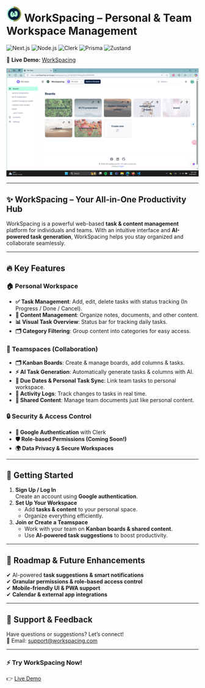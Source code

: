 # <img src="./public/logo.png" width="40" height="40" alt="WorkSpacing Icon" /> WorkSpacing – Personal & Team Workspace Management

![Next.js](https://img.shields.io/badge/Next.js-000000?style=for-the-badge&logo=next.js&logoColor=white)
![Node.js](https://img.shields.io/badge/Node.js-339933?style=for-the-badge&logo=node.js&logoColor=white)
![Clerk](https://img.shields.io/badge/Clerk-3B82F6?style=for-the-badge&logo=clerk&logoColor=white)
![Prisma](https://img.shields.io/badge/Prisma-2D3748?style=for-the-badge&logo=prisma&logoColor=white)
![Zustand](https://img.shields.io/badge/Zustand-7857FF?style=for-the-badge&logo=zustand&logoColor=white)

🚀 **Live Demo:** [WorkSpacing](https://workspacing.vercel.app)

![WorkSpacing Preview](./public/screenshot.png)

---

## ✨ WorkSpacing – Your All-in-One Productivity Hub

WorkSpacing is a powerful web-based **task & content management** platform for individuals and teams. With an intuitive interface and **AI-powered task generation**, WorkSpacing helps you stay organized and collaborate seamlessly.

---

## 🔥 Key Features

### 🏠 Personal Workspace
- **✅ Task Management**: Add, edit, delete tasks with status tracking (In Progress / Done / Cancel).  
- **📂 Content Management**: Organize notes, documents, and other content.  
- **📊 Visual Task Overview**: Status bar for tracking daily tasks.  
- **🗂️ Category Filtering**: Group content into categories for easy access.  

### 👥 Teamspaces (Collaboration)
- **🗂 Kanban Boards**: Create & manage boards, add columns & tasks.  
- **⚡ AI Task Generation**: Automatically generate tasks & columns with AI.  
- **📅 Due Dates & Personal Task Sync**: Link team tasks to personal workspace.  
- **📝 Activity Logs**: Track changes to tasks in real time.  
- **📂 Shared Content**: Manage team documents just like personal content.  

### 🔒 Security & Access Control
- **🔑 Google Authentication** with Clerk  
- **🛡️ Role-based Permissions (Coming Soon!)**  
- **🌍 Data Privacy & Secure Workspaces**  

---

## 🚀 Getting Started

1. **Sign Up / Log In**  
   Create an account using **Google authentication**.  
2. **Set Up Your Workspace**  
   - Add **tasks & content** to your personal space.  
   - Organize everything efficiently.  
3. **Join or Create a Teamspace**  
   - Work with your team on **Kanban boards & shared content**.  
   - Use **AI-powered task suggestions** to boost productivity.  

---

## 🌱 Roadmap & Future Enhancements
✔ AI-powered **task suggestions & smart notifications**  
✔ **Granular permissions & role-based access control**  
✔ **Mobile-friendly UI & PWA support**  
✔ **Calendar & external app integrations**  

---

## 🤝 Support & Feedback
Have questions or suggestions? Let’s connect!  
📧 Email: [support@workspacing.com](mailto:support@workspacing.com)  

---

### ⚡ Try WorkSpacing Now!  
👉 [Live Demo](https://workspacing.vercel.app)  
